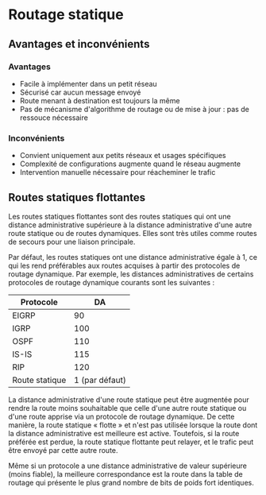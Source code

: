 # Routage statique

## Avantages et inconvénients

### Avantages

* Facile à implémenter dans un petit réseau
* Sécurisé car aucun message envoyé
* Route menant à destination est toujours la même
* Pas de mécanisme d'algorithme de routage ou de mise à jour : pas de ressouce nécessaire

### Inconvénients

* Convient uniquement aux petits réseaux et usages spécifiques
* Complexité de configurations augmente quand le réseau augmente
* Intervention manuelle nécessaire pour réacheminer le trafic

## Routes statiques flottantes

Les routes statiques flottantes sont des routes statiques qui ont une distance administrative supérieure à la distance administrative d'une autre route statique ou de routes dynamiques. Elles sont très utiles comme routes de secours pour une liaison principale.

Par défaut, les routes statiques ont une distance administrative égale à 1, ce qui les rend préférables aux routes acquises à partir des protocoles de routage dynamique. Par exemple, les distances administratives de certains protocoles de routage dynamique courants sont les suivantes :

| Protocole      | DA             |
|----------------|----------------|
| EIGRP          | 90             |
| IGRP           | 100            |
| OSPF           | 110            |
| IS-IS          | 115            |
| RIP            | 120            |
| Route statique | 1 (par défaut) |

La distance administrative d'une route statique peut être augmentée pour rendre la route moins souhaitable que celle d'une autre route statique ou d'une route apprise via un protocole de routage dynamique. De cette manière, la route statique « flotte » et n'est pas utilisée lorsque la route dont la distance administrative est meilleure est active. Toutefois, si la route préférée est perdue, la route statique flottante peut relayer, et le trafic peut être envoyé par cette autre route.

Même si un protocole a une distance administrative de valeur supérieure (moins fiable), la meilleure correspondance est la route dans la table de routage qui présente le plus grand nombre de bits de poids fort identiques.